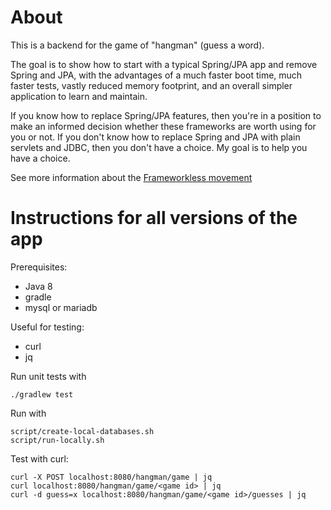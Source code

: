 
# About

This is a backend for the game of "hangman" (guess a word).

The goal is to show how to start with a typical Spring/JPA app and remove Spring and JPA, with the advantages of a much faster boot time, much faster tests, vastly reduced memory footprint, and an overall simpler application to learn and maintain.

If you know how to replace Spring/JPA features, then you're in a position to make an informed decision whether these frameworks are worth using for you or not.  If you don't know how to replace Spring and JPA with plain servlets and JDBC, then you don't have a choice.  My goal is to help you have a choice.

See more information about the [Frameworkless movement](https://github.com/frameworkless-movement/manifesto)



# Instructions for all versions of the app

Prerequisites:

 - Java 8 
 - gradle
 - mysql or mariadb
 
Useful for testing:

 - curl
 - jq

Run unit tests with

    ./gradlew test

Run with

    script/create-local-databases.sh
    script/run-locally.sh

Test with curl:

    curl -X POST localhost:8080/hangman/game | jq
    curl localhost:8080/hangman/game/<game id> | jq
    curl -d guess=x localhost:8080/hangman/game/<game id>/guesses | jq



